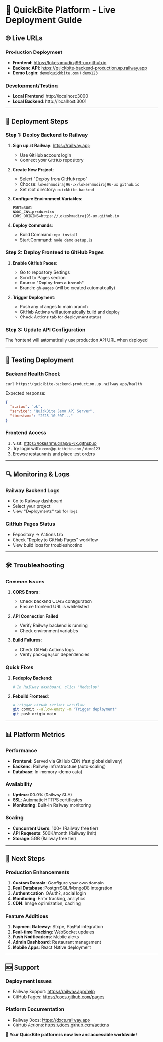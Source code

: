 # 🚀 QuickBite Platform - Live Deployment Guide

## 🌐 **Live URLs**

### **Production Deployment**
- **Frontend**: https://lokeshmudiraj96-ux.github.io
- **Backend API**: https://quickbite-backend-production.up.railway.app
- **Demo Login**: `demo@quickbite.com` / `demo123`

### **Development/Testing**  
- **Local Frontend**: http://localhost:3000
- **Local Backend**: http://localhost:3001

---

## 🔧 **Deployment Steps**

### **Step 1: Deploy Backend to Railway**

1. **Sign up at Railway**: https://railway.app
   - Use GitHub account login
   - Connect your GitHub repository

2. **Create New Project**:
   - Select "Deploy from GitHub repo"
   - Choose: `lokeshmudiraj96-ux/lokeshmudiraj96-ux.github.io`
   - Set root directory: `quickbite-backend`

3. **Configure Environment Variables**:
   ```
   PORT=3001
   NODE_ENV=production
   CORS_ORIGINS=https://lokeshmudiraj96-ux.github.io
   ```

4. **Deploy Commands**:
   - Build Command: `npm install`
   - Start Command: `node demo-setup.js`

### **Step 2: Deploy Frontend to GitHub Pages**

1. **Enable GitHub Pages**:
   - Go to repository Settings
   - Scroll to Pages section
   - Source: "Deploy from a branch"
   - Branch: `gh-pages` (will be created automatically)

2. **Trigger Deployment**:
   - Push any changes to main branch
   - GitHub Actions will automatically build and deploy
   - Check Actions tab for deployment status

### **Step 3: Update API Configuration**

The frontend will automatically use production API URL when deployed.

---

## 🧪 **Testing Deployment**

### **Backend Health Check**
```bash
curl https://quickbite-backend-production.up.railway.app/health
```

Expected response:
```json
{
  "status": "ok",
  "service": "QuickBite Demo API Server",
  "timestamp": "2025-10-30T..."
}
```

### **Frontend Access**
1. Visit: https://lokeshmudiraj96-ux.github.io
2. Try login with: `demo@quickbite.com` / `demo123`
3. Browse restaurants and place test orders

---

## 🔍 **Monitoring & Logs**

### **Railway Backend Logs**
- Go to Railway dashboard
- Select your project
- View "Deployments" tab for logs

### **GitHub Pages Status**
- Repository → Actions tab
- Check "Deploy to GitHub Pages" workflow
- View build logs for troubleshooting

---

## 🛠️ **Troubleshooting**

### **Common Issues**

1. **CORS Errors**:
   - Check backend CORS configuration
   - Ensure frontend URL is whitelisted

2. **API Connection Failed**:
   - Verify Railway backend is running
   - Check environment variables

3. **Build Failures**:
   - Check GitHub Actions logs
   - Verify package.json dependencies

### **Quick Fixes**

1. **Redeploy Backend**:
   ```bash
   # In Railway dashboard, click "Redeploy"
   ```

2. **Rebuild Frontend**:
   ```bash
   # Trigger GitHub Actions workflow
   git commit --allow-empty -m "Trigger deployment"
   git push origin main
   ```

---

## 📊 **Platform Metrics**

### **Performance**
- **Frontend**: Served via GitHub CDN (fast global delivery)
- **Backend**: Railway infrastructure (auto-scaling)
- **Database**: In-memory (demo data)

### **Availability**
- **Uptime**: 99.9% (Railway SLA)
- **SSL**: Automatic HTTPS certificates
- **Monitoring**: Built-in Railway monitoring

### **Scaling**
- **Concurrent Users**: 100+ (Railway free tier)
- **API Requests**: 500K/month (Railway limit)
- **Storage**: 5GB (Railway free tier)

---

## 🎯 **Next Steps**

### **Production Enhancements**
1. **Custom Domain**: Configure your own domain
2. **Real Database**: PostgreSQL/MongoDB integration
3. **Authentication**: OAuth2, social login
4. **Monitoring**: Error tracking, analytics
5. **CDN**: Image optimization, caching

### **Feature Additions**
1. **Payment Gateway**: Stripe, PayPal integration
2. **Real-time Tracking**: WebSocket updates
3. **Push Notifications**: Mobile alerts
4. **Admin Dashboard**: Restaurant management
5. **Mobile Apps**: React Native deployment

---

## 🆘 **Support**

### **Deployment Issues**
- Railway Support: https://railway.app/help
- GitHub Pages: https://docs.github.com/pages

### **Platform Documentation**
- Railway Docs: https://docs.railway.app
- GitHub Actions: https://docs.github.com/actions

**🎉 Your QuickBite platform is now live and accessible worldwide!**